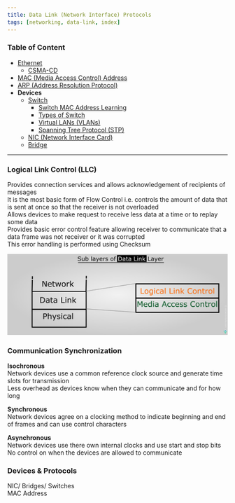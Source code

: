 ```yaml
---
title: Data Link (Network Interface) Protocols
tags: [networking, data-link, index]
---
```


### Table of Content

* [Ethernet](Ethernet.md)
	* [CSMA-CD](CSMA-CD.md)
* [MAC (Media Access Control) Address](MAC%20%28Media%20Access%20Control%29%20Address.md)
* [ARP (Address Resolution Protocol)](ARP%20(Address%20Resolution%20Protocol).md)
* **Devices**
	* [Switch](../../Network%20Devices/Switch/Switch.md)
		* [Switch MAC Address Learning](../../Network%20Devices/Switch/Switch%20MAC%20Address%20Learning.md)
		* [Types of Switch](../../Network%20Devices/Switch/Types%20of%20Switch.md)
		* [Virtual LANs (VLANs)](Virtual%20LANs%20%28VLANs%29.md)
		* [Spanning Tree Protocol (STP)](Spanning%20Tree%20Protocol%20(STP).md)
	- [NIC (Network Interface Card)](../../Network%20Devices/NIC%20(Network%20Interface%20Card).md)
	- [Bridge](../../Network%20Devices/Bridge.md)

---

### Logical Link Control (LLC)
Provides connection services and allows acknowledgement of recipients of messages  
It is the most basic form of Flow Control i.e. controls the amount of data that is sent at once so that the receiver is not overloaded  
Allows devices to make request to receive less data at a time or to replay some data  
Provides basic error control feature allowing receiver to communicate that a data frame was not receiver or it was corrupted  
This error handling is performed using Checksum

![Data Link Sublayers|550](../../images/data-link-sublayers.jpg)

### Communication Synchronization

**Isochronous**  
Network devices use a common reference clock source and generate time slots for transmission  
Less overhead as devices know when they can communicate and for how long

**Synchronous**  
Network devices agree on a clocking method to indicate beginning and end of frames and can use control characters

**Asynchronous**  
Network devices use there own internal clocks and use start and stop bits  
No control on when the devices are allowed to communicate

### Devices & Protocols

NIC/ Bridges/ Switches  
MAC Address  